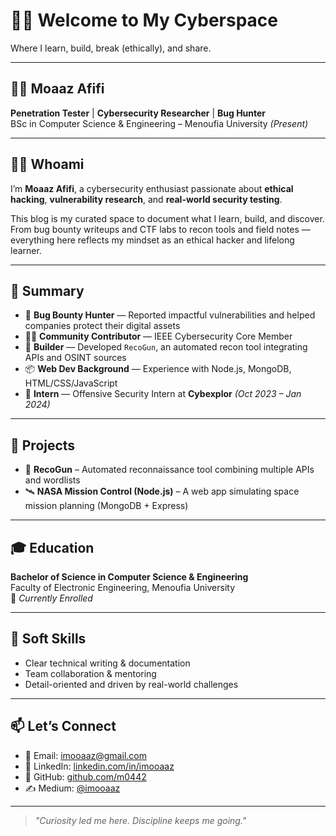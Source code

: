 # 🙋‍♂️ Welcome to My Cyberspace  
Where I learn, build, break (ethically), and share.

---

## 👨‍💻 Moaaz Afifi  
**Penetration Tester** | **Cybersecurity Researcher** | **Bug Hunter**  
BSc in Computer Science & Engineering – Menoufia University *(Present)*

---

## 🕵️‍♀️ Whoami

I’m **Moaaz Afifi**, a cybersecurity enthusiast passionate about **ethical hacking**, **vulnerability research**, and **real-world security testing**.

This blog is my curated space to document what I learn, build, and discover.  
From bug bounty writeups and CTF labs to recon tools and field notes — everything here reflects my mindset as an ethical hacker and lifelong learner.

---

## 🧠 Summary

- 🐞 **Bug Bounty Hunter** — Reported impactful vulnerabilities and helped companies protect their digital assets  
- 👨‍🏫 **Community Contributor** — IEEE Cybersecurity Core Member  
- 🧰 **Builder** — Developed `RecoGun`, an automated recon tool integrating APIs and OSINT sources  
- 📦 **Web Dev Background** — Experience with Node.js, MongoDB, HTML/CSS/JavaScript  
- 🔬 **Intern** — Offensive Security Intern at **Cybexplor** *(Oct 2023 – Jan 2024)*

---

## 📁 Projects

- 🚀 **RecoGun** – Automated reconnaissance tool combining multiple APIs and wordlists  
- 🛰️ **NASA Mission Control (Node.js)** – A web app simulating space mission planning (MongoDB + Express)  

---

## 🎓 Education

**Bachelor of Science in Computer Science & Engineering**  
Faculty of Electronic Engineering, Menoufia University  
📍 *Currently Enrolled*

---

## 💬 Soft Skills

- Clear technical writing & documentation  
- Team collaboration & mentoring  
- Detail-oriented and driven by real-world challenges

---

## 📫 Let’s Connect

- 📧 Email: [imooaaz@gmail.com](mailto:imooaaz@gmail.com)  
- 💼 LinkedIn: [linkedin.com/in/imooaaz](https://linkedin.com/in/imooaaz)  
- 🐙 GitHub: [github.com/m0442](https://github.com/m0442)  
- ✍️ Medium: [@imooaaz](https://medium.com/@imooaaz)

---

> _"Curiosity led me here. Discipline keeps me going."_
